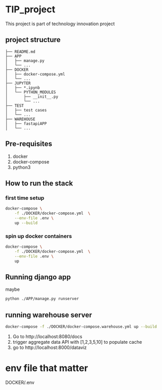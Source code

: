 # TIP_project
This project is part of technology innovation project

## project structure
```
├── README.md
├── APP
│   ├── manage.py
│   └── ...
├── DOCKER
│   ├── docker-compose.yml
│   └── ...
├── JUPYTER
│   ├── *.ipynb
│   └── PYTHON_MODULES
│       ├── __init__.py
│       └── ...
├── TEST
│   ├── test cases
│   └── ...
├── WAREHOUSE
│   ├── fastapiAPP
│   └── ...

```

## Pre-requisites
1. docker
2. docker-compose
3. python3

## How to run the stack

### first time setup
```bash
docker-compose \
    -f ./DOCKER/docker-compose.yml  \
    --env-file .env \
    up --build
```
### spin up docker containers
```bash
docker-compose \
    -f ./DOCKER/docker-compose.yml  \
    --env-file .env \
    up
```
## Running django app
maybe
```bash
python ./APP/manage.py runserver
```

## running warehouse server

```bash
docker-compose -f ./DOCKER/docker-compose.warehouse.yml up --build
```

1. Go to http://localhost:8080/docs 
2. trigger aggregate data API with [1,2,3,5,10] to populate cache
3. go to http://localhost:8000/dataviz


# env file that matter
DOCKER/.env